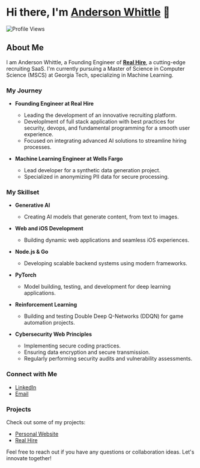 # Hi there, I'm [Anderson Whittle](https://andersonwhittle.dev) 👋
![Profile Views](https://komarev.com/ghpvc/?username=your-github-username&color=blue)
## About Me

I am Anderson Whittle, a Founding Engineer of **[Real Hire](https://realhire.com)**, a cutting-edge recruiting SaaS. I'm currently pursuing a Master of Science in Computer Science (MSCS) at Georgia Tech, specializing in Machine Learning.

### My Journey

- **Founding Engineer at Real Hire**
  - Leading the development of an innovative recruiting platform.
  - Developlment of full stack application with best practices for security, devops, and fundamental programming for a smooth user experience.
  - Focused on integrating advanced AI solutions to streamline hiring processes.

- **Machine Learning Engineer at Wells Fargo**
  - Lead developer for a synthetic data generation project.
  - Specialized in anonymizing PII data for secure processing.

### My Skillset

- **Generative AI**
  - Creating AI models that generate content, from text to images.
  
- **Web and iOS Development**
  - Building dynamic web applications and seamless iOS experiences.

- **Node.js & Go**
  - Developing scalable backend systems using modern frameworks.

- **PyTorch**
  - Model building, testing, and development for deep learning applications.

- **Reinforcement Learning**
  - Building and testing Double Deep Q-Networks (DDQN) for game automation projects.

- **Cybersecurity Web Principles**
  - Implementing secure coding practices.
  - Ensuring data encryption and secure transmission.
  - Regularly performing security audits and vulnerability assessments.

### Connect with Me

- [LinkedIn](https://www.linkedin.com/in/anderson-whittle)
- [Email](mailto:awhittlex2@gmail.com)

### Projects

Check out some of my projects:
- [Personal Website](https://realhire.app)
- [Real Hire](https://realhire.app)


Feel free to reach out if you have any questions or collaboration ideas. Let's innovate together!
